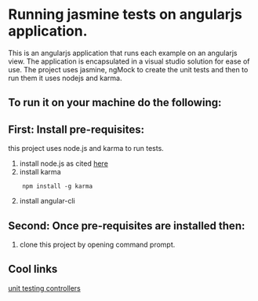 # Running jasmine tests on angularjs application.
This is an angularjs application that runs each example on an angularjs view.  The application is encapsulated in a visual studio solution for ease of use.  The project uses jasmine, ngMock to create the unit tests and then to run them it uses nodejs and karma. 

## To run it on your machine do the following:

## First: Install pre-requisites:
this project uses node.js and karma to run tests.
1. install node.js as cited [here](http://blog.teamtreehouse.com/install-node-js-npm-windows)
2. install karma
```
    npm install -g karma
```
2. install angular-cli

## Second: Once pre-requisites are installed then:

1. clone this project by opening command prompt.
 
## Cool links
 
 [unit testing controllers](https://nathanleclaire.com/blog/2013/12/13/how-to-unit-test-controllers-in-angularjs-without-setting-your-hair-on-fire/)
